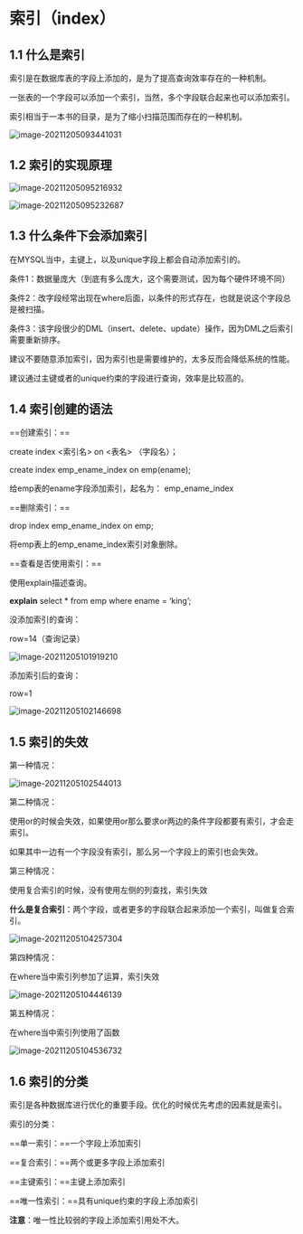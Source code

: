 # 索引（index）

## 1.1 什么是索引

索引是在数据库表的字段上添加的，是为了提高查询效率存在的一种机制。

一张表的一个字段可以添加一个索引，当然，多个字段联合起来也可以添加索引。

索引相当于一本书的目录，是为了缩小扫描范围而存在的一种机制。

![image-20211205093441031](C:\Users\19241\AppData\Roaming\Typora\typora-user-images\image-20211205093441031.png)

## 1.2 索引的实现原理

![image-20211205095216932](C:\Users\19241\AppData\Roaming\Typora\typora-user-images\image-20211205095216932.png)

![image-20211205095232687](C:\Users\19241\AppData\Roaming\Typora\typora-user-images\image-20211205095232687.png)



 ## 1.3 什么条件下会添加索引

在MYSQL当中，主键上，以及unique字段上都会自动添加索引的。

条件1：数据量庞大（到底有多么庞大，这个需要测试，因为每个硬件环境不同）

条件2：改字段经常出现在where后面，以条件的形式存在，也就是说这个字段总是被扫描。

条件3：该字段很少的DML（insert、delete、update）操作，因为DML之后索引需要重新排序。



建议不要随意添加索引，因为索引也是需要维护的，太多反而会降低系统的性能。

建议通过主键或者的unique约束的字段进行查询，效率是比较高的。



## 1.4 索引创建的语法

==创建索引：==

create index <索引名> on <表名> （字段名）；

create index emp_ename_index on emp(ename);

给emp表的ename字段添加索引，起名为： emp_ename_index

==删除索引：==

drop index emp_ename_index on emp;

将emp表上的emp_ename_index索引对象删除。



==查看是否使用索引：==

使用explain描述查询。

**explain** select * from emp where ename = ‘king’;

没添加索引的查询：

row=14（查询记录）

![image-20211205101919210](C:\Users\19241\AppData\Roaming\Typora\typora-user-images\image-20211205101919210.png)

添加索引后的查询：

row=1

![image-20211205102146698](C:\Users\19241\AppData\Roaming\Typora\typora-user-images\image-20211205102146698.png)



## 1.5 索引的失效

第一种情况：

![image-20211205102544013](C:\Users\19241\AppData\Roaming\Typora\typora-user-images\image-20211205102544013.png)

第二种情况：

使用or的时候会失效，如果使用or那么要求or两边的条件字段都要有索引，才会走索引。

如果其中一边有一个字段没有索引，那么另一个字段上的索引也会失效。



第三种情况：

使用复合索引的时候，没有使用左侧的列查找，索引失效

**什么是复合索引**：两个字段，或者更多的字段联合起来添加一个索引，叫做复合索引。

![image-20211205104257304](C:\Users\19241\AppData\Roaming\Typora\typora-user-images\image-20211205104257304.png)



第四种情况：

在where当中索引列参加了运算，索引失效

![image-20211205104446139](C:\Users\19241\AppData\Roaming\Typora\typora-user-images\image-20211205104446139.png)



第五种情况：

在where当中索引列使用了函数

![image-20211205104536732](C:\Users\19241\AppData\Roaming\Typora\typora-user-images\image-20211205104536732.png)



## 1.6 索引的分类

索引是各种数据库进行优化的重要手段。优化的时候优先考虑的因素就是索引。

索引的分类：

==单一索引：==一个字段上添加索引

==复合索引：==两个或更多字段上添加索引

==主键索引：==主键上添加索引

==唯一性索引：==具有unique约束的字段上添加索引

**注意**：唯一性比较弱的字段上添加索引用处不大。

